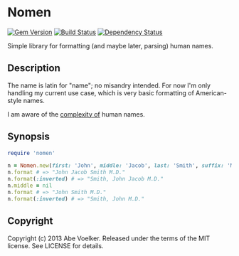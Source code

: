 Nomen
========

[![Gem Version](https://badge.fury.io/rb/nomen.png)][gem]
[![Build Status](https://secure.travis-ci.org/abevoelker/nomen.png?branch=master)][travis]
[![Dependency Status](https://gemnasium.com/abevoelker/nomen.png)][gemnasium]

[gem]: https://rubygems.org/gems/nomen
[travis]: http://travis-ci.org/abevoelker/nomen
[gemnasium]: https://gemnasium.com/abevoelker/nomen

Simple library for formatting (and maybe later, parsing) human names.

Description
-----------

The name is latin for "name"; no misandry intended. For now I'm only handling
my current use case, which is very basic formatting of American-style names.

I am aware of the [complexity of][patio11] human names.

Synopsis
--------

```ruby
require 'nomen'

n = Nomen.new(first: 'John', middle: 'Jacob', last: 'Smith', suffix: 'M.D.')
n.format # => "John Jacob Smith M.D."
n.format(:inverted) # => "Smith, John Jacob M.D."
n.middle = nil
n.format # => "John Smith M.D."
n.format(:inverted) # => "Smith, John M.D."
```

Copyright
---------

Copyright (c) 2013 Abe Voelker. Released under the terms of the MIT license.
See LICENSE for details.

[patio11]: http://www.kalzumeus.com/2010/06/17/falsehoods-programmers-believe-about-names/
